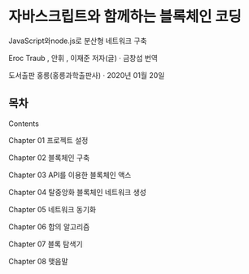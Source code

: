 # 자바스크립트와 함께하는 블록체인 코딩

JavaScript와node.js로 분산형 네트워크 구축

Eroc Traub , 안휘 , 이재준 저자(글) · 금창섭 번역

도서출판 홍릉(홍릉과학출판사) · 2020년 01월 20일

## 목차

Contents

Chapter 01 프로젝트 설정

Chapter 02 블록체인 구축

Chapter 03 API를 이용한 블록체인 액스

Chapter 04 탈중앙화 블록체인 네트워크 생성

Chapter 05 네트워크 동기화

Chapter 06 합의 알고리즘

Chapter 07 블록 탐색기

Chapter 08 맺음말
